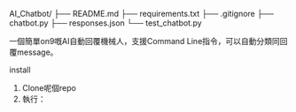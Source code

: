AI_Chatbot/
├── README.md
├── requirements.txt
├── .gitignore
├── chatbot.py
├── responses.json
└── test_chatbot.py

一個簡單on9嘅AI自動回覆機械人，支援Command Line指令，可以自動分類同回覆message。

install
1. Clone呢個repo
2. 執行：


